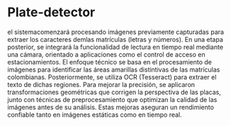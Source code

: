 # Plate-detector
el sistemacomenzará procesando imágenes previamente capturadas para extraer los caracteres demlas matrículas (letras y números). En una etapa posterior, se integrará la funcionalidad de lectura en tiempo real mediante una cámara, orientado a aplicaciones como el control de acceso en estacionamientos.
El enfoque técnico se basa en el procesamiento de imágenes para identificar las áreas amarillas distintivas de las matrículas colombianas. Posteriormente, se utiliza OCR (Tesseract) para extraer el texto de dichas regiones. Para mejorar la precisión, se aplicaron transformaciones geométricas que corrigen la perspectiva de las placas, junto con técnicas de preprocesamiento que optimizan la calidad de las imágenes antes de su análisis. Estas mejoras aseguran un rendimiento confiable tanto en imágenes estáticas como en tiempo real.
